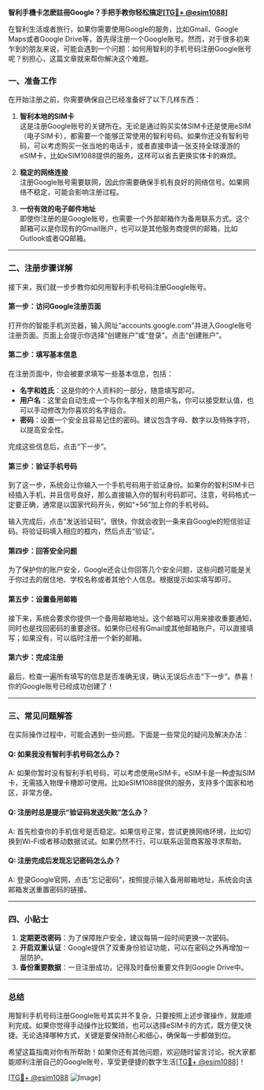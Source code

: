 **智利手機卡怎麽註冊Google？手把手教你轻松搞定[[TG💪+ @esim1088](https://t.me/s/esim1088)]**

在智利生活或者旅行，如果你需要使用Google的服务，比如Gmail、Google Maps或者Google Drive等，首先得注册一个Google账号。然而，对于很多初来乍到的朋友来说，可能会遇到一个问题：如何用智利的手机号码注册Google账号呢？别担心，这篇文章就来帮你解决这个难题。

### 一、准备工作

在开始注册之前，你需要确保自己已经准备好了以下几样东西：

1. **智利本地的SIM卡**  
   这是注册Google账号的关键所在。无论是通过购买实体SIM卡还是使用eSIM（电子SIM卡），都需要一个能够正常使用的智利号码。如果你还没有智利号码，可以考虑购买一张当地的电话卡，或者直接申请一张支持全球漫游的eSIM卡，比如eSIM1088提供的服务。这样可以省去更换实体卡的麻烦。

2. **稳定的网络连接**  
   注册Google账号需要联网，因此你需要确保手机有良好的网络信号。如果网络不稳定，可能会影响注册过程。

3. **一份有效的电子邮件地址**  
   即使你注册的是Google账号，也需要一个外部邮箱作为备用联系方式。这个邮箱可以是你现有的Gmail账户，也可以是其他服务商提供的邮箱，比如Outlook或者QQ邮箱。

---

### 二、注册步骤详解

接下来，我们就一步步教你如何用智利手机号码注册Google账号。

#### 第一步：访问Google注册页面

打开你的智能手机浏览器，输入网址“accounts.google.com”并进入Google账号注册页面。页面上会提示你选择“创建账户”或“登录”。点击“创建账户”。

#### 第二步：填写基本信息

在注册页面中，你会被要求填写一些基本信息，包括：

- **名字和姓氏**：这是你的个人资料的一部分，随意填写即可。
- **用户名**：这里会自动生成一个与你名字相关的用户名，你可以接受默认值，也可以手动修改为你喜欢的名字组合。
- **密码**：设置一个安全且容易记住的密码。建议包含字母、数字以及特殊字符，以提高安全性。

完成这些信息后，点击“下一步”。

#### 第三步：验证手机号码

到了这一步，系统会让你输入一个手机号码用于验证身份。如果你的智利SIM卡已经插入手机，并且信号良好，那么直接输入你的智利号码即可。注意，号码格式一定要正确，通常是以国家代码开头，例如“+56”加上你的手机号码。

输入完成后，点击“发送验证码”。很快，你就会收到一条来自Google的短信验证码。将验证码填入相应的框内，然后点击“验证”。

#### 第四步：回答安全问题

为了保护你的账户安全，Google还会让你回答几个安全问题，这些问题可能是关于你过去的居住地、学校名称或者其他个人信息。根据提示如实填写即可。

#### 第五步：设置备用邮箱

接下来，系统会要求你提供一个备用邮箱地址。这个邮箱可以用来接收重要通知，同时也是找回密码的重要途径。如果你已经有Gmail或其他邮箱账户，可以直接填写；如果没有，可以临时注册一个新的邮箱。

#### 第六步：完成注册

最后，检查一遍所有填写的信息是否准确无误，确认无误后点击“下一步”。恭喜！你的Google账号已经成功创建了！

---

### 三、常见问题解答

在实际操作过程中，可能会遇到一些问题。下面是一些常见的疑问及解决办法：

#### Q: 如果我没有智利手机号码怎么办？
A: 如果你暂时没有智利手机号码，可以考虑使用eSIM卡。eSIM卡是一种虚拟SIM卡，无需插入物理卡槽即可使用。比如eSIM1088提供的服务，支持多个国家和地区，非常方便。

#### Q: 注册时总是提示“验证码发送失败”怎么办？
A: 首先检查你的手机信号是否稳定。如果信号正常，尝试更换网络环境，比如切换到Wi-Fi或者移动数据试试。如果仍然不行，可以联系运营商客服寻求帮助。

#### Q: 注册完成后发现忘记密码怎么办？
A: 登录Google官网，点击“忘记密码”，按照提示输入备用邮箱地址，系统会向该邮箱发送重置密码的链接。

---

### 四、小贴士

1. **定期更改密码**：为了保障账户安全，建议每隔一段时间更换一次密码。
2. **开启双重认证**：Google提供了双重身份验证功能，可以在密码之外再增加一层防护。
3. **备份重要数据**：一旦注册成功，记得及时备份重要文件到Google Drive中。

---

### 总结

用智利手机号码注册Google账号其实并不复杂，只要按照上述步骤操作，就能顺利完成。如果你觉得手动操作比较繁琐，也可以选择eSIM卡的方式，既方便又快捷。无论选择哪种方式，关键是要保持耐心和细心，确保每一步都做到位。

希望这篇指南对你有所帮助！如果你还有其他问题，欢迎随时留言讨论。祝大家都能顺利注册自己的Google账号，享受更便捷的数字生活[[TG💪+ @esim1088](https://t.me/s/esim1088)]！

[[TG💪+ @esim1088](https://t.me/s/esim1088) ![Image](https://i.postimg.cc/4NQfJmqS/Snipaste-2025-05-13-00-14-12.png)]